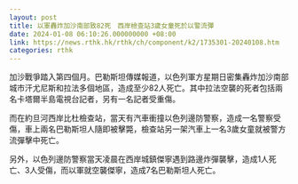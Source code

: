 ```yaml
---
layout: post
title: 以軍轟炸加沙南部致82死　西岸檢查站3歲女童死於以警流彈
date: 2024-01-08 06:10:26.000000000 +08:00
link: https://news.rthk.hk/rthk/ch/component/k2/1735301-20240108.htm
categories: rthk
---
```


加沙戰爭踏入第四個月。巴勒斯坦傳媒報道，以色列軍方星期日密集轟炸加沙南部城市汗尤尼斯和拉法多個地區，造成至少82人死亡。其中拉法空襲的死者包括兩名卡塔爾半島電視台記者，另有一名記者受重傷。

而在約旦河西岸比杜檢查站，當天有汽車衝撞以色列邊防警察，造成一名警察受傷，車上兩名巴勒斯坦人隨即被擊斃，檢查站另一架汽車上一名3歲女童就被警方流彈擊中死亡。

另外，以色列邊防警察當天凌晨在西岸城鎮傑寧遇到路邊炸彈襲擊，造成1人死亡、3人受傷，而以軍就空襲傑寧，造成7名巴勒斯坦人死亡。
